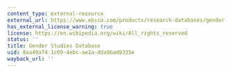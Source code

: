 ```yaml
---
content_type: external-resource
external_url: https://www.ebsco.com/products/research-databases/gender-studies-database
has_external_license_warning: true
license: https://en.wikipedia.org/wiki/All_rights_reserved
status: ''
title: Gender Studies Database
uid: 8aa49a74-1c09-4ebc-ae2a-dda9bad9335e
wayback_url: ''
---
```

